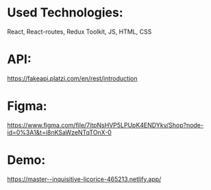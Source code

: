 # Used Technologies:

React, React-routes, Redux Toolkit, JS, HTML, CSS

# API:

https://fakeapi.platzi.com/en/rest/introduction

# Figma:

https://www.figma.com/file/7itpNsHVP5LPUpK4ENDYkv/Shop?node-id=0%3A1&t=i8nKSaWzeNTqTOnX-0

# Demo:

https://master--inquisitive-licorice-465213.netlify.app/
